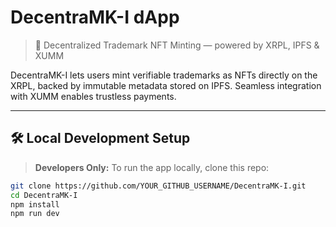 # DecentraMK-I dApp

> 🪪 Decentralized Trademark NFT Minting — powered by XRPL, IPFS & XUMM

DecentraMK-I lets users mint verifiable trademarks as NFTs directly on the XRPL, backed by immutable metadata stored on IPFS. Seamless integration with XUMM enables trustless payments.

---

## 🛠️ Local Development Setup

> **Developers Only:** To run the app locally, clone this repo:

```bash
git clone https://github.com/YOUR_GITHUB_USERNAME/DecentraMK-I.git
cd DecentraMK-I
npm install
npm run dev
